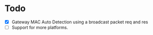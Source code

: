 # Todo

- [x] Gateway MAC Auto Detection using a broadcast packet req and res
- [ ] Support for more platforms.
